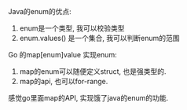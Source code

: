

Java的enum的优点:

1. enum是一个类型, 我可以校验类型
2. enum.values() 是一个集合, 我可以判断enum的范围



Go 的map[enum]value 实现enum:

1. map的enum可以随便定义struct, 也是强类型的.
2. map的api, 也可以for-range. 



感觉go里面map的API, 实现饿了java的enum的功能.


